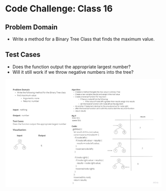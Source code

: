 # Code Challenge: Class 16

## Problem Domain

* Write a method for a Binary Tree Class that finds the maximum value.

## Test Cases

* Does the function output the appropriate largest number?
* Will it still work if we throw negative numbers into the tree?

![Get Max Value](./BinaryTreeGetMax.PNG)